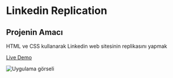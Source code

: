 # Linkedin Replication
## Projenin Amacı

HTML ve CSS kullanarak Linkedin web sitesinin replikasını yapmak

[Live Demo](https://mustafadurmaz.github.io/css_linkedin_replication/) <br>

![Uygulama görseli](https://mustafadurmaz.github.io/css_linkedin_replication/screen.jpg)
